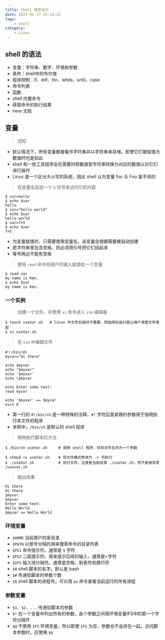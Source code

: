 ```yaml
---
title: shell 程序设计
date: 2021-01-17 15:13:12
tags:
    - shell
category:
    - Linux
---
```

## shell 的语法
* 变量：字符串、数字、环境和参数
* 条件：shell中的布尔值
* 程序控制：if、elif、for、while、until、case
* 命令列表
* 函数
* shell 内置命令
* 获取命令的执行结果
* here 文档

## 变量
> 须知
* 默认情况下，所有变量都被看作字符串并以字符串来存储，即使它们被赋值为数值时也是如此
* shell 和一些工具程序会在需要时把数值型字符串转换为对应的数值以对它们进行操作
* Linux 是一个区分大小写的系统，因此 shell 认为变量 foo 与 Foo 是不同的

> 在变量名前加一个 `$` 符号来访问它的内容
```shell
$ var=hello
$ echo $var
hello
$ var="hello world"
$ echo $var
hello world
$ var=7+5
$ echo $var
7+5
```
* 为变量赋值时，只需要使用变量名，该变量会根据需要被自动创建
* 若字符串里包含空格，则必须用引号把它们括起来
* 等号两边不能有空格

> 使用 `read` 命令将用户的输入赋值给一个变量
```shell
$ read var
my name is Ken.
$ echo $var
my name is Ken.
```

### 一个实例
> 创建一个文件，并使用 `vi` 命令进入 `vim` 编辑器
```shell
$ touch useVar.sh   # linux 中文件后缀并不重要，而指明后缀只是让用户清楚文件类型
$ vi useVar.sh
```

> 在 `vim` 中编辑文件
```shell
#！/bin/sh
myvar="Hi there"

echo $myvar
echo "$myvar"
echo '$myvar'
echo \$myvar

echo Enter some text:
read myvar

echo '$myvar' == $myvar
exit 0
```
* 第一行的 `#!/bin/sh` 是一种特殊的注释，`#!` 字符后面紧跟的参数用于指明执行本文件的程序
* 本例中，`/bin/sh` 是默认的 shell 程序

> 两种执行脚本的方法
```shell
$ /bin/sh useVar.sh     # 调用 shell 程序，并将文件名作为一个参数
```
```shell
$ chmod +x useVar.sh    # 将文件模式修改为 -> 可执行
$ ./useVar.sh           # 执行文件。注意是当前目录 ./useVar.sh，而不是根目录 /usevar.sh
```

> 输出结果
```shell
Hi there
Hi there
$myvar
$myvar
Enter some text:
Hello World
$myvar == Hello World
```

### 环境变量
* `$HOME` 当前用户的家目录
* `$PATH` 以冒号分隔的用来搜索命令的目录列表
* `$PS1` 命令提示符。通常是 `$` 字符
* `$PS2` 二级提示符。用来提示后续的输入，通常是>字符
* `$IFS` 输入域分隔符。通常是空格、制表符和换行符
* `$0` shell 脚本的名字。默认是 bash
* `$#` 传递给脚本的参数个数
* `$$` shell 脚本的进程号。可以用 `ps` 命令查看当前运行的所有进程

### 参数变量
* `$1, $2, ...` 传递给脚本的参数
* `$*` 在一个变量中列出所有的参数，各个参数之间用环境变量IFS中的第一个字符分隔开
* `$@` 不使用 `IFS` 环境变量，所以即使 `IFS` 为空，参数也不会挤在一起。访问脚本参数时，应使用 `$@`